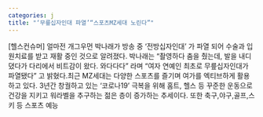 ```yaml
---
categories: j
title: "‘무릎십자인대 파열’“스포츠MZ세대 노린다”"
---
```

[헬스컨슈머] 얼마전 개그우먼 박나래가 방송 중 ‘전방십자인대’ 가 파열 되어 수술과 입원치료를 받고 재활 중인 것으로 알려졌다. 박나래는 “촬영하다 춤을 췄는데, 발을 내디뎠다가 다리에서 비트감이 왔다. 와다다다” 라며 “여자 연예인 최초로 무릎십자인대가 파열됐다” 고 밝혔다.최근 MZ세대는 다양한 스포츠를 즐기며 여가를 엑티브하게 활용하고 있다. 3년간 창궐하고 있는 ‘코로나19’ 극복을 위해 홈트, 헬스 등 꾸준한 운동으로 건강을 지키고 워라벨을 추구하는 젊은 층이 증가하는 추세이다. 또한 축구,야구,골프,스키 등 스포츠 예능
